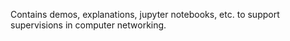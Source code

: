 Contains demos, explanations, jupyter notebooks, etc. to support supervisions in computer networking.
